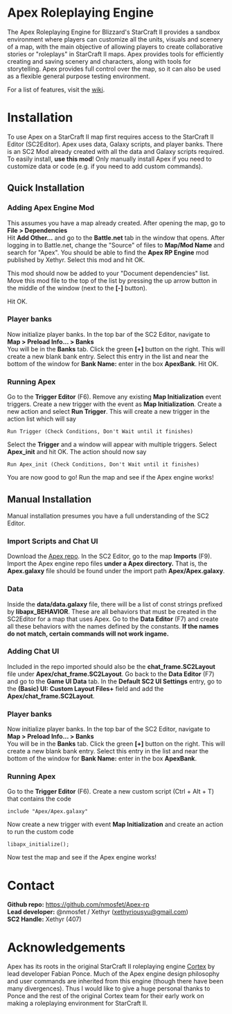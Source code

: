 # Apex Roleplaying Engine
The Apex Roleplaying Engine for Blizzard's StarCraft II provides a sandbox
environment where players can customize all the units, visuals and scenery of
a map, with the main objective of allowing players to create collaborative
stories or "roleplays" in StarCraft II maps. Apex provides tools for
efficiently creating and saving scenery and characters, along with tools for
storytelling. Apex provides full control over the map, so it can also be used
as a flexible general purpose testing environment.  

For a list of features, visit the [wiki](github.com/nmosfet/Apex-rp/wiki).

# Installation
To use Apex on a StarCraft II map first requires access to the
StarCraft II Editor (SC2Editor). Apex uses data, Galaxy scripts,
and player banks. There is an SC2 Mod already created
with all the data and Galaxy scripts required. To easily install, **use this
mod**! Only manually install Apex if you need to customize data or code
(e.g. if you need to add custom commands).

## Quick Installation
### Adding Apex Engine Mod
This assumes you have a map already created. After opening the map, go to  
**File > Dependencies**  
Hit **Add Other...** and go to the **Battle.net** tab in the window that opens.
After logging in to Battle.net, change the "Source" of files to
**Map/Mod Name** and search for "Apex". You should be able to find the
**Apex RP Engine** mod published by Xethyr. Select this mod and hit OK.  

This mod should now be added to your "Document dependencies" list. Move this
mod file to the top of the list by pressing the up arrow button in the
middle of the window (next to the **[-]** button).  

Hit OK.

### Player banks
Now initialize player banks. In the top bar of the SC2 Editor, navigate to  
**Map > Preload Info... > Banks**  
You will be in the **Banks** tab. Click the green **[+]** button on the right.
This will create a new blank bank entry. Select this entry in the list and
near the bottom of the window for **Bank Name:** enter in the box
**ApexBank**. Hit OK.

### Running Apex
Go to the **Trigger Editor** (F6). Remove any existing **Map Initialization** event triggers. Create a new trigger with the event as **Map Initialization**. Create a new action and select **Run Trigger**. This will create a new trigger
in the action list which will say
```
Run Trigger (Check Conditions, Don't Wait until it finishes)
```
Select the **Trigger** and a window will appear with multiple triggers. Select
**Apex_init** and hit OK. The action should now say
```
Run Apex_init (Check Conditions, Don't Wait until it finishes)
```

You are now good to go! Run the map and see if the Apex engine works!

## Manual Installation
Manual installation presumes you have a full understanding of the SC2 Editor.

### Import Scripts and Chat UI
Download the [Apex repo](https://github.com/nmosfet/Apex-rp). In the
SC2 Editor, go to the map **Imports** (F9). Import the Apex engine repo
files **under a Apex directory.** That is, the **Apex.galaxy** file should
be found under the import path **Apex/Apex.galaxy**.  

### Data
Inside the **data/data.galaxy** file, there will be a list of const strings
prefixed by **libapx_BEHAVIOR**. These are all behaviors that must be
created in the SC2Editor for a map that uses Apex. Go to the **Data Editor**
(F7) and create all these behaviors with the names defined by the constants.
**If the names do not match, certain commands will not work ingame.**

### Adding Chat UI
Included in the repo imported should also be the **chat_frame.SC2Layout** file
under **Apex/chat_frame.SC2Layout**. Go back to the **Data Editor** (F7)
and go to the **Game UI Data** tab. In the **Default SC2 UI Settings** entry,
go to the **(Basic) UI: Custom Layout Files+** field and add the
**Apex/chat_frame.SC2Layout**.

### Player banks
Now initialize player banks. In the top bar of the SC2 Editor, navigate to  
**Map > Preload Info... > Banks**  
You will be in the **Banks** tab. Click the green **[+]** button on the right.
This will create a new blank bank entry. Select this entry in the list and
near the bottom of the window for **Bank Name:** enter in the box
**ApexBank**.

### Running Apex
Go to the **Trigger Editor** (F6). Create a new custom script (Ctrl + Alt + T)
that contains the code
```
include "Apex/Apex.galaxy"
```

Now create a new trigger with event **Map Initialization** and create an action
to run the custom code
```
libapx_initialize();
```

Now test the map and see if the Apex engine works!


# Contact
**Github repo:** https://github.com/nmosfet/Apex-rp  
**Lead developer:** @nmosfet / Xethyr (xethyriousyu@gmail.com)  
**SC2 Handle:** Xethyr (407)  


# Acknowledgements
Apex has its roots in the original StarCraft II roleplaying engine
[Cortex](https://github.com/FabianPonce/CortexEngine) by lead developer
Fabian Ponce. Much of the Apex engine design philosophy and user commands are
inherited from this engine (though there have been many divergences).
Thus I would like to give a huge personal thanks to Ponce and the rest of the
original Cortex team for their early work on making a roleplaying environment
for StarCraft II.
